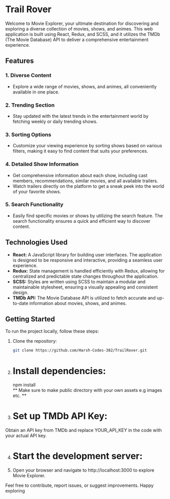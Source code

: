 # Trail Rover

Welcome to Movie Explorer, your ultimate destination for discovering and exploring a diverse collection of movies, shows, and animes. This web application is built using React, Redux, and SCSS, and it utilizes the TMDb (The Movie Database) API to deliver a comprehensive entertainment experience.

## Features

### 1. Diverse Content
- Explore a wide range of movies, shows, and animes, all conveniently available in one place.

### 2. Trending Section
- Stay updated with the latest trends in the entertainment world by fetching weekly or daily trending shows.

### 3. Sorting Options
- Customize your viewing experience by sorting shows based on various filters, making it easy to find content that suits your preferences.

### 4. Detailed Show Information
- Get comprehensive information about each show, including cast members, recommendations, similar movies, and all available trailers.
- Watch trailers directly on the platform to get a sneak peek into the world of your favorite shows.

### 5. Search Functionality
- Easily find specific movies or shows by utilizing the search feature. The search functionality ensures a quick and efficient way to discover content.

## Technologies Used

- **React:** A JavaScript library for building user interfaces. The application is designed to be responsive and interactive, providing a seamless user experience.
- **Redux:** State management is handled efficiently with Redux, allowing for centralized and predictable state changes throughout the application.
- **SCSS:** Styles are written using SCSS to maintain a modular and maintainable stylesheet, ensuring a visually appealing and consistent design.
- **TMDb API:** The Movie Database API is utilized to fetch accurate and up-to-date information about movies, shows, and animes.

## Getting Started

To run the project locally, follow these steps:

1. Clone the repository:

   ```bash
   git clone https://github.com/Harsh-Codes-382/TrailRover.git

2. # Install dependencies:
    npm install <br>
 ** Make sure to make public directory with your own assets e.g images etc. **
3. # Set up TMDb API Key:

Obtain an API key from TMDb and replace YOUR_API_KEY in the code with your actual API key.

4. # Start the development server:
5. Open your browser and navigate to http://localhost:3000 to explore Movie Explorer.

Feel free to contribute, report issues, or suggest improvements. Happy exploring

